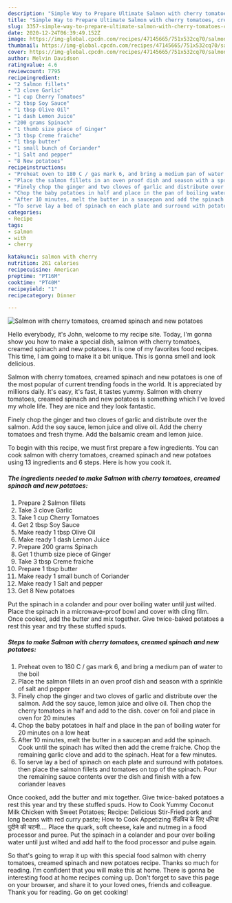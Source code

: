 ```yaml
---
description: "Simple Way to Prepare Ultimate Salmon with cherry tomatoes, creamed spinach and new potatoes"
title: "Simple Way to Prepare Ultimate Salmon with cherry tomatoes, creamed spinach and new potatoes"
slug: 3357-simple-way-to-prepare-ultimate-salmon-with-cherry-tomatoes-creamed-spinach-and-new-potatoes
date: 2020-12-24T06:39:49.152Z
image: https://img-global.cpcdn.com/recipes/47145665/751x532cq70/salmon-with-cherry-tomatoes-creamed-spinach-and-new-potatoes-recipe-main-photo.jpg
thumbnail: https://img-global.cpcdn.com/recipes/47145665/751x532cq70/salmon-with-cherry-tomatoes-creamed-spinach-and-new-potatoes-recipe-main-photo.jpg
cover: https://img-global.cpcdn.com/recipes/47145665/751x532cq70/salmon-with-cherry-tomatoes-creamed-spinach-and-new-potatoes-recipe-main-photo.jpg
author: Melvin Davidson
ratingvalue: 4.6
reviewcount: 7795
recipeingredient:
- "2 Salmon fillets"
- "3 clove Garlic"
- "1 cup Cherry Tomatoes"
- "2 tbsp Soy Sauce"
- "1 tbsp Olive Oil"
- "1 dash Lemon Juice"
- "200 grams Spinach"
- "1 thumb size piece of Ginger"
- "3 tbsp Creme fraiche"
- "1 tbsp butter"
- "1 small bunch of Coriander"
- "1 Salt and pepper"
- "8 New potatoes"
recipeinstructions:
- "Preheat oven to 180 C / gas mark 6, and bring a medium pan of water to the boil"
- "Place the salmon fillets in an oven proof dish and season with a sprinkle of salt and pepper"
- "Finely chop the ginger and two cloves of garlic and distribute over the salmon. Add the soy sauce, lemon juice and olive oil. Then chop the cherry tomatoes in half and add to the dish. cover on foil and place in oven for 20 minutes"
- "Chop the baby potatoes in half and place in the pan of boiling water for 20 minutes on a low heat"
- "After 10 minutes, melt the butter in a saucepan and add the spinach. Cook until the spinach has wilted then add the creme fraiche. Chop the remaining garlic clove and add to the spinach. Heat for a few minutes."
- "To serve lay a bed of spinach on each plate and surround with potatoes. then place the salmon fillets and tomatoes on top of the spinach. Pour the remaining sauce contents over the dish and finish with a few coriander leaves"
categories:
- Recipe
tags:
- salmon
- with
- cherry

katakunci: salmon with cherry 
nutrition: 261 calories
recipecuisine: American
preptime: "PT16M"
cooktime: "PT40M"
recipeyield: "1"
recipecategory: Dinner

---
```



![Salmon with cherry tomatoes, creamed spinach and new potatoes](https://img-global.cpcdn.com/recipes/47145665/751x532cq70/salmon-with-cherry-tomatoes-creamed-spinach-and-new-potatoes-recipe-main-photo.jpg)

Hello everybody, it's John, welcome to my recipe site. Today, I'm gonna show you how to make a special dish, salmon with cherry tomatoes, creamed spinach and new potatoes. It is one of my favorites food recipes. This time, I am going to make it a bit unique. This is gonna smell and look delicious.

Salmon with cherry tomatoes, creamed spinach and new potatoes is one of the most popular of current trending foods in the world. It is appreciated by millions daily. It's easy, it's fast, it tastes yummy. Salmon with cherry tomatoes, creamed spinach and new potatoes is something which I've loved my whole life. They are nice and they look fantastic.

Finely chop the ginger and two cloves of garlic and distribute over the salmon. Add the soy sauce, lemon juice and olive oil. Add the cherry tomatoes and fresh thyme. Add the balsamic cream and lemon juice.


To begin with this recipe, we must first prepare a few ingredients. You can cook salmon with cherry tomatoes, creamed spinach and new potatoes using 13 ingredients and 6 steps. Here is how you cook it.

<!--inarticleads1-->

##### The ingredients needed to make Salmon with cherry tomatoes, creamed spinach and new potatoes:

1. Prepare 2 Salmon fillets
1. Take 3 clove Garlic
1. Take 1 cup Cherry Tomatoes
1. Get 2 tbsp Soy Sauce
1. Make ready 1 tbsp Olive Oil
1. Make ready 1 dash Lemon Juice
1. Prepare 200 grams Spinach
1. Get 1 thumb size piece of Ginger
1. Take 3 tbsp Creme fraiche
1. Prepare 1 tbsp butter
1. Make ready 1 small bunch of Coriander
1. Make ready 1 Salt and pepper
1. Get 8 New potatoes


Put the spinach in a colander and pour over boiling water until just wilted. Place the spinach in a microwave-proof bowl and cover with cling film. Once cooked, add the butter and mix together. Give twice-baked potatoes a rest this year and try these stuffed spuds. 

<!--inarticleads2-->

##### Steps to make Salmon with cherry tomatoes, creamed spinach and new potatoes:

1. Preheat oven to 180 C / gas mark 6, and bring a medium pan of water to the boil
1. Place the salmon fillets in an oven proof dish and season with a sprinkle of salt and pepper
1. Finely chop the ginger and two cloves of garlic and distribute over the salmon. Add the soy sauce, lemon juice and olive oil. Then chop the cherry tomatoes in half and add to the dish. cover on foil and place in oven for 20 minutes
1. Chop the baby potatoes in half and place in the pan of boiling water for 20 minutes on a low heat
1. After 10 minutes, melt the butter in a saucepan and add the spinach. Cook until the spinach has wilted then add the creme fraiche. Chop the remaining garlic clove and add to the spinach. Heat for a few minutes.
1. To serve lay a bed of spinach on each plate and surround with potatoes. then place the salmon fillets and tomatoes on top of the spinach. Pour the remaining sauce contents over the dish and finish with a few coriander leaves


Once cooked, add the butter and mix together. Give twice-baked potatoes a rest this year and try these stuffed spuds. How to Cook Yummy Coconut Milk Chicken with Sweet Potatoes; Recipe: Delicious Stir-Fried pork and long beans with red curry paste; How to Cook Appetizing सैंडविच के लिए धनिया पुदीने की चटनी…. Place the quark, soft cheese, kale and nutmeg in a food processor and puree. Put the spinach in a colander and pour over boiling water until just wilted and add half to the food processor and pulse again. 

So that's going to wrap it up with this special food salmon with cherry tomatoes, creamed spinach and new potatoes recipe. Thanks so much for reading. I'm confident that you will make this at home. There is gonna be interesting food at home recipes coming up. Don't forget to save this page on your browser, and share it to your loved ones, friends and colleague. Thank you for reading. Go on get cooking!
